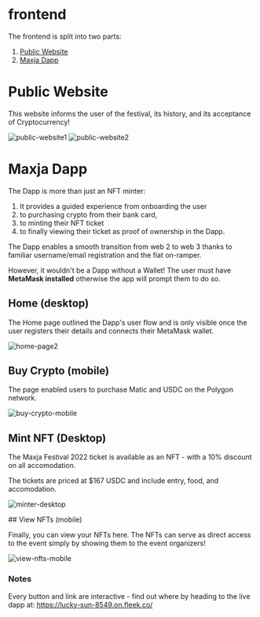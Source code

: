 # frontend

The frontend is split into two parts:

1. [Public Website](#Public-Website)
2. [Maxja Dapp](#Maxja-Dapp)

# Public Website

This website informs the user of the festival, its history, and its acceptance of Cryptocurrency!

![public-website1](https://user-images.githubusercontent.com/64858288/175783638-e5686ae6-7023-403d-963a-7e6ed8009482.png)
![public-website2](https://user-images.githubusercontent.com/64858288/175783643-ca0a3ebc-e7af-4caa-874c-91b49dedbedd.png)

# Maxja Dapp

The Dapp is more than just an NFT minter:
1. It provides a guided experience from onboarding the user
2. to purchasing crypto from their bank card, 
3. to minting their NFT ticket
4. to finally viewing their ticket as proof of ownership in the Dapp.

The Dapp enables a smooth transition from web 2 to web 3 thanks to familiar username/email registration and the fiat on-ramper. 

However, it wouldn't be a Dapp without a Wallet! The user must have **MetaMask installed** otherwise the app will prompt them to do so.

## Home (desktop)

The Home page outlined the Dapp's user flow and is only visible once the user registers their details and connects their MetaMask wallet.

![home-page2](https://user-images.githubusercontent.com/64858288/175783830-37d3405a-8722-405d-bb09-9c5e97a92fba.png)

## Buy Crypto (mobile)

The page enabled users to purchase Matic and USDC on the Polygon network. 

![buy-crypto-mobile](https://user-images.githubusercontent.com/64858288/175783886-2099e01f-fa74-4401-a2a4-9ba794bf4025.png)

## Mint NFT (Desktop)

The Maxja Festival 2022 ticket is available as an NFT - with a 10% discount on all accomodation. 

The tickets are priced at $167 USDC and include entry, food, and accomodation.

![minter-desktop](https://user-images.githubusercontent.com/64858288/175784118-e1eca036-01e1-4db9-a33b-047253a70057.png)

## View NFTs (mobile)

Finally, you can view your NFTs here. The NFTs can serve as direct access to the event simply by showing them to the event organizers!

![view-nfts-mobile](https://user-images.githubusercontent.com/64858288/175784011-3cafff8c-602e-47c5-9174-f4edb77ea801.png)

### Notes

Every button and link are interactive - find out where by heading to the live dapp at: https://lucky-sun-8549.on.fleek.co/ 

